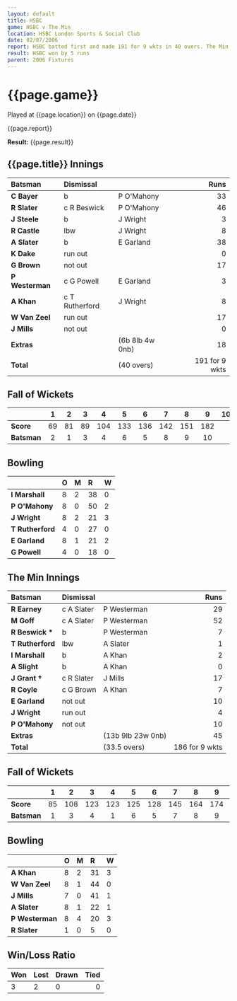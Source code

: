 ```yaml
---
layout: default
title: HSBC
game: HSBC v The Min
location: HSBC London Sports & Social Club
date: 02/07/2006
report: HSBC batted first and made 191 for 9 wkts in 40 overs. The Min replied with 186 for 9 wkts in 40 overs
result: HSBC won by 5 runs
parent: 2006 Fixtures
---
```


# {{page.game}}

Played at {{page.location}} on {{page.date}}

{{page.report}}

**Result:** {{page.result}}

## {{page.title}} Innings

| Batsman | Dismissal |  | Runs |
|:---|:---|---|---:|
| **C Bayer** | b | P O'Mahony | 33 |
| **R Slater** | c R Beswick | P O'Mahony | 46 |
| **J Steele** | b | J Wright | 3 |
| **R Castle** | lbw | J Wright | 8 |
| **A Slater** | b | E Garland | 38 |
| **K Dake** | run out |  | 0 |
| **G Brown** | not out |  | 17 |
| **P Westerman** | c G Powell | E Garland | 3 |
| **A Khan** | c T Rutherford | J Wright | 8 |
| **W Van Zeel** | run out |  | 17 |
| **J Mills** | not out |  | 0 |
| **Extras** | | (6b 8lb 4w 0nb) | 18 |
| **Total** | | (40 overs) | 191 for 9 wkts |

## Fall of Wickets

| | 1 | 2 | 3 | 4 | 5 | 6 | 7 | 8 | 9 | 10 |
|---|:---:|:---:|:---:|:---:|:---:|:---:|:---:|:---:|:---:|:---:|
| **Score** | 69 | 81 | 89 | 104 | 133 | 136 | 142 | 151 | 182 |  |
| **Batsman** | 2 | 1 | 3 | 4 | 6 | 5 | 8 | 9 | 10 |  |

## Bowling

| | O | M | R | W |
|---|:---|:---|:---|:---|
| **I Marshall** | 8 | 2 | 38 | 0 |
| **P O'Mahony** | 8 | 0 | 50 | 2 |
| **J Wright** | 8 | 2 | 21 | 3 |
| **T Rutherford** | 4 | 0 | 27 | 0 |
| **E Garland** | 8 | 1 | 21 | 2 |
| **G Powell** | 4 | 0 | 18 | 0 |

## The Min Innings

| Batsman | Dismissal |  | Runs |
|:---|:---|---|---:|
| **R Earney** | c A Slater | P Westerman | 29 |
| **M Goff** | c A Slater | P Westerman | 52 |
| **R Beswick &#42;** | b | P Westerman | 7 |
| **T Rutherford** | lbw | A Slater | 1 |
| **I Marshall** | b | A Khan | 2 |
| **A Slight** | b | A Khan | 0 |
| **J Grant &#8224;** | c R Slater | J Mills | 17 |
| **R Coyle** | c G Brown | A Khan | 7 |
| **E Garland** | not out |  | 10 |
| **J Wright** | run out |  | 4 |
| **P O'Mahony** | not out |  | 10 |
| **Extras** | | (13b 9lb 23w 0nb) | 45 |
| **Total** | | (33.5 overs) | 186 for 9 wkts |

## Fall of Wickets

| | 1 | 2 | 3 | 4 | 5 | 6 | 7 | 8 | 9 | 10 |
|---|:---:|:---:|:---:|:---:|:---:|:---:|:---:|:---:|:---:|:---:|
| **Score** | 85 | 108 | 123 | 123 | 125 | 128 | 145 | 164 | 174 |  |
| **Batsman** | 1 | 3 | 4 | 1 | 6 | 5 | 7 | 8 | 9 |  |

## Bowling

| | O | M | R | W |
|---|:---|:---|:---|:---|
| **A Khan** | 8 | 2 | 31 | 3 |
| **W Van Zeel** | 8 | 1 | 44 | 0 |
| **J Mills** | 7 | 0 | 41 | 1 |
| **A Slater** | 8 | 1 | 22 | 1 |
| **P Westerman** | 8 | 4 | 20 | 3 |
| **R Slater** | 1 | 0 | 5 | 0 |

## Win/Loss Ratio

| Won | Lost | Drawn | Tied |
|:---|:---|:---|---:|
| 3 | 2 | 0 | 0 |